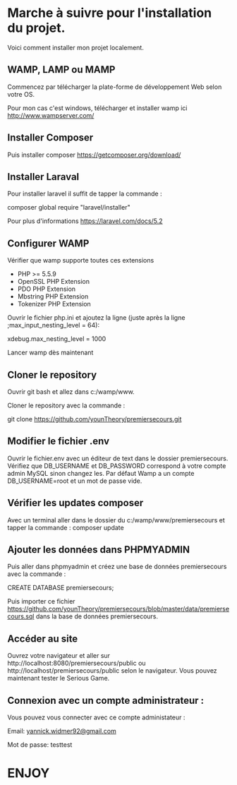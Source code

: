 # Marche à suivre pour l'installation du projet.

Voici comment installer mon projet localement. 

## WAMP, LAMP ou MAMP
Commencez par télécharger la plate-forme de développement Web selon votre OS.

Pour mon cas c'est windows, télécharger et installer wamp ici http://www.wampserver.com/

## Installer Composer

Puis installer composer https://getcomposer.org/download/

## Installer Laraval

Pour installer laravel il suffit de tapper la commande :

composer global require "laravel/installer"

Pour plus d'informations https://laravel.com/docs/5.2

## Configurer WAMP 

Vérifier que wamp supporte toutes ces extensions

* PHP >= 5.5.9
* OpenSSL PHP Extension
* PDO PHP Extension
* Mbstring PHP Extension
* Tokenizer PHP Extension

Ouvrir le fichier php.ini et ajoutez la ligne (juste après la ligne ;max_input_nesting_level = 64):

xdebug.max_nesting_level = 1000

Lancer wamp dès maintenant

## Cloner le repository

Ouvrir git bash et allez dans c:/wamp/www.

Cloner le repository avec la commande :

git clone https://github.com/younTheory/premiersecours.git


## Modifier le fichier .env

Ouvrir le fichier.env avec un éditeur de text dans le dossier premiersecours. Vérifiez que DB_USERNAME et DB_PASSWORD correspond à votre compte admin MySQL sinon changez les. Par défaut Wamp a un compte DB_USERNAME=root et un mot de passe vide.


## Vérifier les updates composer

Avec un terminal aller dans le dossier du c:/wamp/www/premiersecours et tapper la commande :
composer update


## Ajouter les données dans PHPMYADMIN
Puis aller dans phpmyadmin et créez une base de données premiersecours avec la commande :

CREATE DATABASE premiersecours;

Puis importer ce fichier https://github.com/younTheory/premiersecours/blob/master/data/premiersecours.sql dans la base de données premiersecours.  


## Accéder au site

Ouvrez votre navigateur et aller sur http://localhost:8080/premiersecours/public ou http://localhost/premiersecours/public selon le navigateur. Vous pouvez maintenant tester le Serious Game. 


## Connexion avec un compte administrateur :
Vous pouvez vous connecter avec ce compte administateur :

Email: yannick.widmer92@gmail.com 

Mot de passe: testtest

# ENJOY
